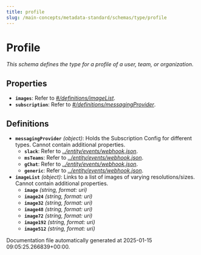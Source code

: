 ```yaml
---
title: profile
slug: /main-concepts/metadata-standard/schemas/type/profile
---
```


# Profile

*This schema defines the type for a profile of a user, team, or organization.*

## Properties

- **`images`**: Refer to *[#/definitions/imageList](#definitions/imageList)*.
- **`subscription`**: Refer to *[#/definitions/messagingProvider](#definitions/messagingProvider)*.
## Definitions

- **`messagingProvider`** *(object)*: Holds the Subscription Config for different types. Cannot contain additional properties.
  - **`slack`**: Refer to *[../entity/events/webhook.json](#/entity/events/webhook.json)*.
  - **`msTeams`**: Refer to *[../entity/events/webhook.json](#/entity/events/webhook.json)*.
  - **`gChat`**: Refer to *[../entity/events/webhook.json](#/entity/events/webhook.json)*.
  - **`generic`**: Refer to *[../entity/events/webhook.json](#/entity/events/webhook.json)*.
- **`imageList`** *(object)*: Links to a list of images of varying resolutions/sizes. Cannot contain additional properties.
  - **`image`** *(string, format: uri)*
  - **`image24`** *(string, format: uri)*
  - **`image32`** *(string, format: uri)*
  - **`image48`** *(string, format: uri)*
  - **`image72`** *(string, format: uri)*
  - **`image192`** *(string, format: uri)*
  - **`image512`** *(string, format: uri)*


Documentation file automatically generated at 2025-01-15 09:05:25.266839+00:00.
